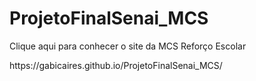 # ProjetoFinalSenai_MCS

<p>Clique aqui para conhecer o site da MCS Reforço Escolar</p>
https://gabicaires.github.io/ProjetoFinalSenai_MCS/
